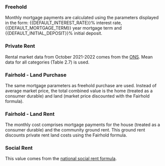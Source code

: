 ### Freehold
Monthly mortgage payments are calculated using the parameters displayed in the form: {{DEFAULT_INTEREST_RATE}}% interest rate, {{DEFAULT_MORTGAGE_TERM}} year mortgage term and {{DEFAULT_INITIAL_DEPOSIT}}% initial deposit. 

### Private Rent
Rental market data from October 2021-2022 comes from the [ONS](https://www.ons.gov.uk/peoplepopulationandcommunity/housing/datasets/privaterentalmarketsummarystatisticsinengland). Mean data for all categories (Table 2.7) is used.

### Fairhold - Land Purchase
The same mortgage parameters as freehold purchase are used. Instead of average market price, the total combined value is the home (treated as a consumer durable) and land (market price discounted with the Fairhold formula).

### Fairhold - Land Rent
The monthly cost comprises mortgage payments for the house (treated as a consumer durable) and the community ground rent. This ground rent discounts private rent land costs using the Fairhold formula. 

### Social Rent
This value comes from the [national social rent formula](https://www.gov.uk/government/publications/direction-on-the-rent-standard-from-1-april-2020/policy-statement-on-rents-for-social-housing#chapter-2-social-rent). 